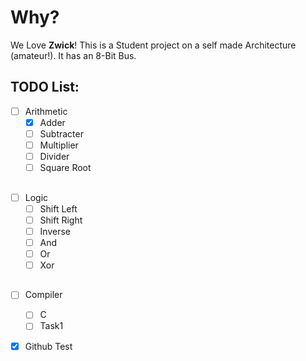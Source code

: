 # Why?

We Love **Zwick**! This is a Student project on a self made Architecture (amateur!). It has an 8-Bit Bus.

## TODO List:
 
 - [ ] Arithmetic
	 - [X] Adder
	 - [ ] Subtracter 
	 - [ ] Multiplier
	 - [ ] Divider
	 - [ ] Square Root
##
 - [ ] Logic
	- [ ] Shift Left
	- [ ] Shift Right
	- [ ] Inverse
	- [ ] And
	- [ ] Or
	- [ ] Xor   
##
 - [ ] Compiler
	 - [ ] C
	 - [ ] Task1
 - [X] Github Test

